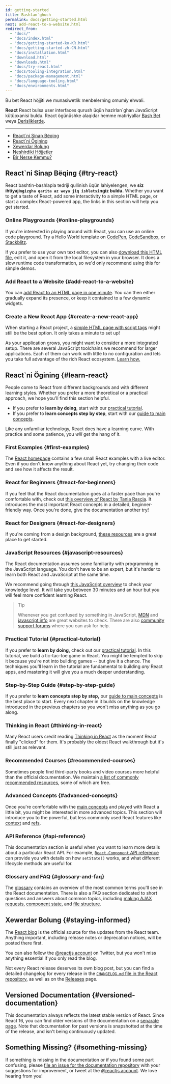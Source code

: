 ```yaml
---
id: getting-started
title: Bashlan`ghuch
permalink: docs/getting-started.html
next: add-react-to-a-website.html
redirect_from:
  - "docs/"
  - "docs/index.html"
  - "docs/getting-started-ko-KR.html"
  - "docs/getting-started-zh-CN.html"
  - "docs/installation.html"
  - "download.html"
  - "downloads.html"
  - "docs/try-react.html"
  - "docs/tooling-integration.html"
  - "docs/package-management.html"
  - "docs/language-tooling.html"
  - "docs/environments.html"
---
```


Bu bet React höjjiti we munasiwetlik menbelerning omumiy ehwali.

**React** React bulsa user interfaces qurush üqün hazirlan`ghan JavaScript kütüpxanisi buldu. React ögünüshke alaqidar hemme matiriyallar [Bash Bet](/) weya [Derisliklerde](/tutorial/tutorial.html).

---

- [React`ni Sinap Bëqing](#try-react)
- [React`ni Ögining](#learn-react)
- [Xewerdar Bolung](#staying-informed)
- [Neshirdiki Höjjetler](#versioned-documentation)
- [Bir Nerse Kemmu?](#something-missing)

## React`ni Sinap Bëqing {#try-react}

React bashtin-bashlapla tedriji qullinish üqün lahiyelengen, we **siz ihtiyaji`ngizgha qarita az weya jiq ishletsi`ngiz buldu.**  Whether you want to get a taste of React, add some interactivity to a simple HTML page, or start a complex React-powered app, the links in this section will help you get started.

### Online Playgrounds {#online-playgrounds}

If you're interested in playing around with React, you can use an online code playground. Try a Hello World template on [CodePen](codepen://hello-world), [CodeSandbox](https://codesandbox.io/s/new), or [Stackblitz](https://stackblitz.com/fork/react).

If you prefer to use your own text editor, you can also [download this HTML file](https://raw.githubusercontent.com/reactjs/reactjs.org/master/static/html/single-file-example.html), edit it, and open it from the local filesystem in your browser. It does a slow runtime code transformation, so we'd only recommend using this for simple demos.

### Add React to a Website {#add-react-to-a-website}

You can [add React to an HTML page in one minute](/docs/add-react-to-a-website.html). You can then either gradually expand its presence, or keep it contained to a few dynamic widgets.

### Create a New React App {#create-a-new-react-app}

When starting a React project, a [simple HTML page with script tags](/docs/add-react-to-a-website.html) might still be the best option. It only takes a minute to set up!

As your application grows, you might want to consider a more integrated setup. There are several JavaScript toolchains we recommend for larger applications. Each of them can work with little to no configuration and lets you take full advantage of the rich React ecosystem. [Learn how.](/docs/create-a-new-react-app.html)

## React`ni Ögining {#learn-react}

People come to React from different backgrounds and with different learning styles. Whether you prefer a more theoretical or a practical approach, we hope you'll find this section helpful.

* If you prefer to **learn by doing**, start with our [practical tutorial](/tutorial/tutorial.html).
* If you prefer to **learn concepts step by step**, start with our [guide to main concepts](/docs/hello-world.html).

Like any unfamiliar technology, React does have a learning curve. With practice and some patience, you *will* get the hang of it.

### First Examples {#first-examples}

The [React homepage](/) contains a few small React examples with a live editor. Even if you don't know anything about React yet, try changing their code and see how it affects the result.

### React for Beginners {#react-for-beginners}

If you feel that the React documentation goes at a faster pace than you're comfortable with, check out [this overview of React by Tania Rascia](https://www.taniarascia.com/getting-started-with-react/). It introduces the most important React concepts in a detailed, beginner-friendly way. Once you're done, give the documentation another try!

### React for Designers {#react-for-designers}

If you're coming from a design background, [these resources](https://reactfordesigners.com/) are a great place to get started.

### JavaScript Resources {#javascript-resources}

The React documentation assumes some familiarity with programming in the JavaScript language. You don't have to be an expert, but it's harder to learn both React and JavaScript at the same time.

We recommend going through [this JavaScript overview](https://developer.mozilla.org/en-US/docs/Web/JavaScript/A_re-introduction_to_JavaScript) to check your knowledge level. It will take you between 30 minutes and an hour but you will feel more confident learning React.

>Tip
>
>Whenever you get confused by something in JavaScript, [MDN](https://developer.mozilla.org/en-US/docs/Web/JavaScript) and [javascript.info](https://javascript.info/) are great websites to check. There are also [community support forums](/community/support.html) where you can ask for help.

### Practical Tutorial {#practical-tutorial}

If you prefer to **learn by doing,** check out our [practical tutorial](/tutorial/tutorial.html). In this tutorial, we build a tic-tac-toe game in React. You might be tempted to skip it because you're not into building games -- but give it a chance. The techniques you'll learn in the tutorial are fundamental to building *any* React apps, and mastering it will give you a much deeper understanding.

### Step-by-Step Guide {#step-by-step-guide}

If you prefer to **learn concepts step by step,** our [guide to main concepts](/docs/hello-world.html) is the best place to start. Every next chapter in it builds on the knowledge introduced in the previous chapters so you won't miss anything as you go along.

### Thinking in React {#thinking-in-react}

Many React users credit reading [Thinking in React](/docs/thinking-in-react.html) as the moment React finally "clicked" for them. It's probably the oldest React walkthrough but it's still just as relevant.

### Recommended Courses {#recommended-courses}

Sometimes people find third-party books and video courses more helpful than the official documentation. We maintain [a list of commonly recommended resources](/community/courses.html), some of which are free.

### Advanced Concepts {#advanced-concepts}

Once you're comfortable with the [main concepts](/docs/hello-world.html) and played with React a little bit, you might be interested in more advanced topics. This section will introduce you to the powerful, but less commonly used React features like [context](/docs/context.html) and [refs](/docs/refs-and-the-dom.html).

### API Reference {#api-reference}

This documentation section is useful when you want to learn more details about a particular React API. For example, [`React.Component` API reference](/docs/react-component.html) can provide you with details on how `setState()` works, and what different lifecycle methods are useful for.

### Glossary and FAQ {#glossary-and-faq}

The [glossary](/docs/glossary.html) contains an overview of the most common terms you'll see in the React documentation. There is also a FAQ section dedicated to short questions and answers about common topics, including [making AJAX requests](/docs/faq-ajax.html), [component state](/docs/faq-state.html), and [file structure](/docs/faq-structure.html).

## Xewerdar Bolung {#staying-informed}

The [React blog](/blog/) is the official source for the updates from the React team. Anything important, including release notes or deprecation notices, will be posted there first.

You can also follow the [@reactjs account](https://twitter.com/reactjs) on Twitter, but you won't miss anything essential if you only read the blog.

Not every React release deserves its own blog post, but you can find a detailed changelog for every release in the [`CHANGELOG.md` file in the React repository](https://github.com/facebook/react/blob/master/CHANGELOG.md), as well as on the [Releases](https://github.com/facebook/react/releases) page.

## Versioned Documentation {#versioned-documentation}

This documentation always reflects the latest stable version of React. Since React 16, you can find older versions of the documentation on a [separate page](/versions). Note that documentation for past versions is snapshotted at the time of the release, and isn't being continuously updated.

## Something Missing? {#something-missing}

If something is missing in the documentation or if you found some part confusing, please [file an issue for the documentation repository](https://github.com/reactjs/reactjs.org/issues/new) with your suggestions for improvement, or tweet at the [@reactjs account](https://twitter.com/reactjs). We love hearing from you!
